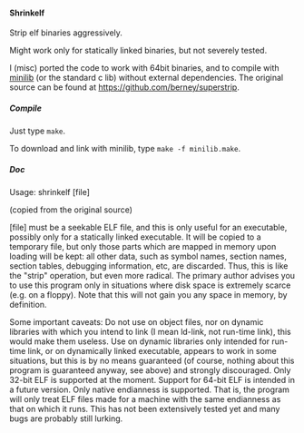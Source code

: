 #### Shrinkelf



Strip elf binaries aggressively.

Might work only for statically linked binaries,
but not severely tested.

I (misc) ported the code to work with 64bit binaries,
and to compile with [minilib](https://github.com/michael105/minilib) (or the standard c lib)
without external dependencies. 
The original source can be found at https://github.com/berney/superstrip.


##### Compile


Just type `make`.

To download and link with minilib,
type `make -f minilib.make`.


##### Doc

Usage: shrinkelf [file]

(copied from the original source)


[file] must be a seekable ELF file, and this is only useful for an
executable, possibly only for a statically linked executable.  It
will be copied to a temporary file, but only those parts which are
mapped in memory upon loading will be kept: all other data, such as
symbol names, section names, section tables, debugging information,
etc, are discarded.  Thus, this is like the "strip" operation, but
even more radical.  The primary author advises you to use
this program only in situations where disk space is extremely
scarce (e.g. on a floppy).  Note that this will not gain you any
space in memory, by definition. 

Some important caveats:
Do not use on object files, nor on dynamic libraries with which you
intend to link (I mean ld-link, not run-time link), this would make
them useless.  Use on dynamic libraries only intended for run-time
link, or on dynamically linked executable, appears to work in some
situations, but this is by no means guaranteed (of course, nothing
about this program is guaranteed anyway, see above) and strongly
discouraged. 
Only 32-bit ELF is supported at the moment.  Support for 64-bit ELF
is intended in a future version. 
Only native endianness is supported.  That is, the program will
only treat ELF files made for a machine with the same endianness as
that on which it runs. 
This has not been extensively tested yet and many bugs are probably
still lurking. 




